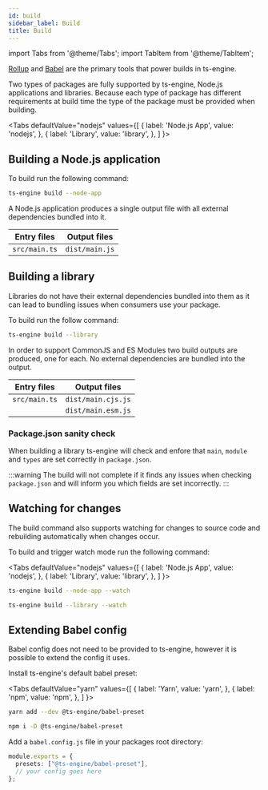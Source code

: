 ```yaml
---
id: build
sidebar_label: Build
title: Build
---
```


import Tabs from '@theme/Tabs';
import TabItem from '@theme/TabItem';

[Rollup](https://rollupjs.org/) and [Babel](https://babeljs.io/) are the primary tools that power builds in ts-engine.

Two types of packages are fully supported by ts-engine, Node.js applications and libraries. Because each type of package has different requirements at build time the type of the package must be provided when building.

<Tabs
defaultValue="nodejs"
values={[
{ label: 'Node.js App', value: 'nodejs', },
{ label: 'Library', value: 'library', },
]
}>
<TabItem value="nodejs">

## Building a Node.js application

To build run the following command:

```sh
ts-engine build --node-app
```

A Node.js application produces a single output file with all external dependencies bundled into it.

| Entry files   | Output files   |
| ------------- | -------------- |
| `src/main.ts` | `dist/main.js` |

</TabItem>
<TabItem value="library">

## Building a library

Libraries do not have their external dependencies bundled into them as it can lead to bundling issues when consumers use your package.

To build run the follow command:

```sh
ts-engine build --library
```

In order to support CommonJS and ES Modules two build outputs are produced, one for each. No external dependencies are bundled into the output.

| Entry files   | Output files       |
| ------------- | ------------------ |
| `src/main.ts` | `dist/main.cjs.js` |
|               | `dist/main.esm.js` |

### Package.json sanity check

When building a library ts-engine will check and enfore that `main`, `module` and `types` are set correctly in `package.json`.

:::warning
The build will not complete if it finds any issues when checking `package.json` and will inform you which fields are set incorrectly.
:::

</TabItem>
</Tabs>

## Watching for changes

The build command also supports watching for changes to source code and rebuilding automatically when changes occur.

To build and trigger watch mode run the following command:

<Tabs
defaultValue="nodejs"
values={[
{ label: 'Node.js App', value: 'nodejs', },
{ label: 'Library', value: 'library', },
]
}>
<TabItem value="nodejs">

```sh
ts-engine build --node-app --watch
```

</TabItem>
<TabItem value="library">

```sh
ts-engine build --library --watch
```

</TabItem>
</Tabs>

## Extending Babel config

Babel config does not need to be provided to ts-engine, however it is possible to extend the config it uses.

Install ts-engine's default babel preset:

<Tabs
defaultValue="yarn"
values={[
{ label: 'Yarn', value: 'yarn', },
{ label: 'npm', value: 'npm', },
]
}>
<TabItem value="yarn">

```sh
yarn add --dev @ts-engine/babel-preset
```

</TabItem>
<TabItem value="npm">

```sh
npm i -D @ts-engine/babel-preset
```

</TabItem>
</Tabs>

Add a `babel.config.js` file in your packages root directory:

```ts title="babel.config.json"
module.exports = {
  presets: ["@ts-engine/babel-preset"],
  // your config goes here
};
```
